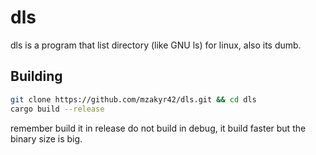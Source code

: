 # dls

dls is a program that list directory (like GNU ls) for linux, also its dumb.

## Building
```sh
git clone https://github.com/mzakyr42/dls.git && cd dls
cargo build --release
```

remember build it in release do not build in debug, it build faster but the binary size is big.
